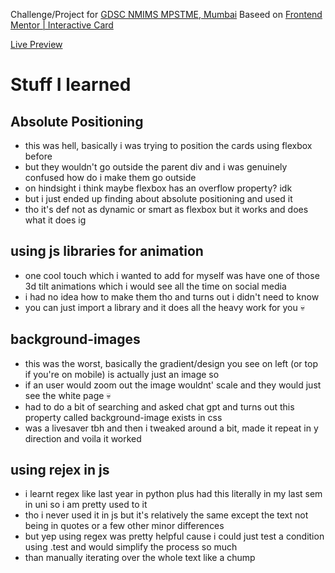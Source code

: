 
Challenge/Project for [GDSC NMIMS MPSTME, Mumbai](https://github.com/GDSC-NMIMS-MPSTME-Mumbai)
Baseed on [Frontend Mentor | Interactive Card](https://www.frontendmentor.io/challenges/interactive-card-details-form-XpS8cKZDWw)

[Live Preview](https://kratospidey.github.io/Interactve_Card/)

# Stuff I learned

## Absolute Positioning 

- this was hell, basically i was trying to position the cards using flexbox before
- but they wouldn't go outside the parent div and i was genuinely confused how do i make them go outside
- on hindsight i think maybe flexbox has an overflow property? idk 
- but i just ended up finding about absolute positioning and used it
- tho it's def not as dynamic or smart as flexbox but it works and does what it does ig 

## using js libraries for animation

- one cool touch which i wanted to add for myself was have one of those 3d tilt animations which i would see all the time on social media
- i had no idea how to make them tho and turns out i didn't need to know
- you can just import a library and it does all the heavy work for you 💀

## background-images

- this was the worst, basically the gradient/design you see on left (or top if you're on mobile) is actually just an image so 
- if an user would zoom out the image wouldnt' scale and they would just see the white page 💀
- had to do a bit of searching and asked chat gpt and turns out this property called background-image exists in css
- was a livesaver tbh and then i tweaked around a bit, made it repeat in y direction and voila it worked

## using rejex in js

- i learnt regex like last year in python plus had this literally in my last sem in uni so i am pretty used to it
- tho i never used it in js but it's relatively the same except the text not being in quotes or a few other minor differences
- but yep using regex was pretty helpful cause i could just test a condition using .test and would simplify the process so much
- than manually iterating over the whole text like a chump

